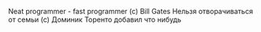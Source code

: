 Neat programmer - fast programmer (c) Bill Gates
Нельзя отворачиваться от семьи (с) Доминик Торенто
добавил что нибудь
